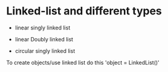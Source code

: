 # Linked-list and different types

- linear singly linked list

- linear Doubly linked list

- circular singly linked list

To create objects/use linked list do this 'object = LinkedList()'
